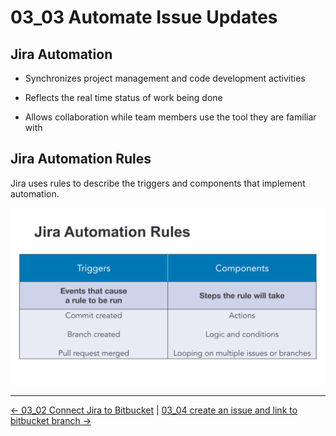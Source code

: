 # 03_03 Automate Issue Updates

## Jira Automation

- Synchronizes project management and code development activities 

- Reflects the real time status of work being done

- Allows collaboration while team members use the tool they are familiar with

## Jira Automation Rules

Jira uses rules to describe the triggers and components that implement automation.

![Jira rule triggers and components](./images/03_03-Automate-Issue-Updates.png)


<!-- FooterStart -->
---
[← 03_02 Connect Jira to Bitbucket](../03_02_connect_jira_to_bitbucket/README.md) | [03_04 create an issue and link to bitbucket branch →](../03_04_create_an_issue_and_link_to_bitbucket_branch/README.md)
<!-- FooterEnd -->

